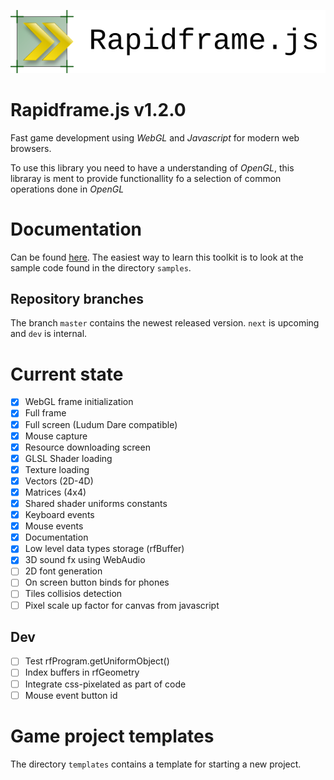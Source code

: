 ![extra](extra/logo.png)

# Rapidframe.js v1.2.0

Fast game development using *WebGL* and *Javascript* for modern web browsers.

To use this library you need to have a understanding of *OpenGL*, this libraray
is ment to provide functionallity fo a selection of common operations done in
*OpenGL*

# Documentation

Can be found [here](http://martus.se/rapidframe/doc/). The easiest way to learn
this toolkit is to look at the sample code found in the directory `samples`.

## Repository branches
The branch `master` contains the newest released version. `next` is upcoming and
`dev` is internal.

# Current state
 * [X] WebGL frame initialization
 * [X] Full frame
 * [X] Full screen (Ludum Dare compatible)
 * [X] Mouse capture
 * [X] Resource downloading screen
 * [X] GLSL Shader loading
 * [X] Texture loading
 * [X] Vectors (2D-4D)
 * [X] Matrices (4x4)
 * [X] Shared shader uniforms constants
 * [X] Keyboard events
 * [X] Mouse events
 * [X] Documentation
 * [X] Low level data types storage (rfBuffer)
 * [X] 3D sound fx using WebAudio
 * [ ] 2D font generation
 * [ ] On screen button binds for phones
 * [ ] Tiles collisios detection
 * [ ] Pixel scale up factor for canvas from javascript

## Dev
 * [ ] Test rfProgram.getUniformObject()
 * [ ] Index buffers in rfGeometry
 * [ ] Integrate css-pixelated as part of code
 * [ ] Mouse event button id

# Game project templates
The directory ```templates``` contains a template for starting a new project.

